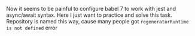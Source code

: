 Now it seems to be painful to configure babel 7 to work with jest and async/await syntax.
Here I just want to practice and solve this task.
Repository is named this way, cause many people got `regeneratorRuntime is not defined` error 